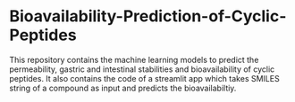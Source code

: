 # Bioavailability-Prediction-of-Cyclic-Peptides
This repository contains the machine learning models to predict the permeability, gastric and intestinal stabilities and bioavailability of cyclic peptides. It also contains the code of a streamlit app which takes SMILES string of a compound as input and predicts the bioavailabiltiy.
